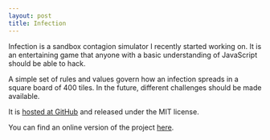 ```yaml
---
layout: post
title: Infection
---
```


Infection is a sandbox contagion simulator I recently started working on. It
is an entertaining game that anyone with a basic understanding of JavaScript
should be able to hack.

A simple set of rules and values govern how an infection spreads in a square
board of 400 tiles. In the future, different challenges should be made
available.

It is [hosted at GitHub](https://github.com/contagium/contagium/) and
released under the MIT license.

You can find an online version of the project
[here](http://contagium.github.io).
